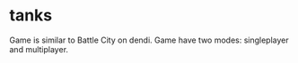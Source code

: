 # tanks
Game is similar to Battle City on dendi.
Game have two modes: singleplayer and multiplayer.
